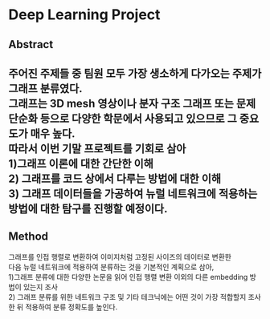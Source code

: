 # Deep Learning Project
## Abstract
주어진 주제들 중 팀원 모두 가장 생소하게 다가오는 주제가 그래프 분류였다.  
그래프는 3D mesh 영상이나 분자 구조 그래프 또는 문제 단순화 등으로 다양한 학문에서 사용되고 있으므로 그 중요도가 매우 높다.  
따라서 이번 기말 프로젝트를 기회로 삼아  
1)그래프 이론에 대한 간단한 이해  
2) 그래프를 코드 상에서 다루는 방법에 대한 이해  
3) 그래프 데이터들을 가공하여 뉴럴 네트워크에 적용하는 방법에 대한 탐구를 진행할 예정이다.  
---  
## Method  
그래프를 인접 행렬로 변환하여 이미지처럼 고정된 사이즈의 데이터로 변환한  
다음 뉴럴 네트워크에 적용하여 분류하는 것을 기본적인 계획으로 삼아,  
1)그래프 분류에 대한 다양한 논문을 읽어 인접 행렬 변환 이외의 다른 embedding 방법이 있는지 조사  
2) 그래프 분류를 위한 네트워크 구조 및 기타 테크닉에는 어떤 것이 가장 적합할지 조사한 뒤 적용하여 
분류 정확도를 높인다.  